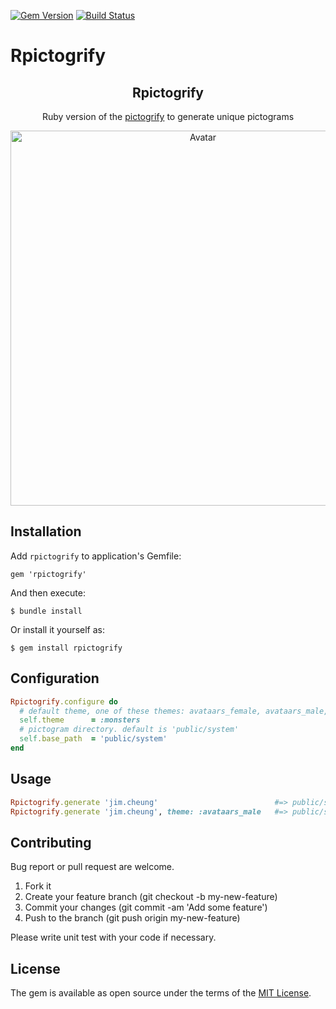 [![Gem Version](https://badge.fury.io/rb/rpictogrify.svg)](https://badge.fury.io/rb/rpictogrify)
[![Build Status](https://travis-ci.org/jinhucheung/rpictogrify.svg?branch=master)](https://travis-ci.org/jinhucheung/rpictogrify)

# Rpictogrify

<p align="center">
  <h2 align="center">Rpictogrify</h2>
  <p align="center">Ruby version of the <a href="https://github.com/luciorubeens/pictogrify">pictogrify</a> to generate unique pictograms</p>
</p>

<p align="center"><img src="https://i.imgur.com/V7WcroX.png" width="600px" alt="Avatar"></p>

## Installation

Add `rpictogrify` to application's Gemfile:

```
gem 'rpictogrify'
```

And then execute:

```
$ bundle install
```

Or install it yourself as:

```
$ gem install rpictogrify
```

## Configuration

```ruby
Rpictogrify.configure do
  # default theme, one of these themes: avataars_female, avataars_male, male_flat, monsters. default is :monsters
  self.theme      = :monsters
  # pictogram directory. default is 'public/system'
  self.base_path  = 'public/system'
end
```

## Usage

```ruby
Rpictogrify.generate 'jim.cheung'                          #=> public/system/rpictogrify/1/monsters/jim.cheung-1512422874962937463.svg
Rpictogrify.generate 'jim.cheung', theme: :avataars_male   #=> public/system/rpictogrify/1/avataars_male/jim.cheung-2935966159678137421.svg
```

## Contributing

Bug report or pull request are welcome.

1. Fork it
2. Create your feature branch (git checkout -b my-new-feature)
3. Commit your changes (git commit -am 'Add some feature')
4. Push to the branch (git push origin my-new-feature)

Please write unit test with your code if necessary.

## License

The gem is available as open source under the terms of the [MIT License](MIT-LICENSE).
